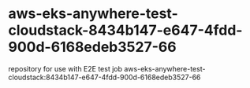 # aws-eks-anywhere-test-cloudstack-8434b147-e647-4fdd-900d-6168edeb3527-66
repository for use with E2E test job aws-eks-anywhere-test-cloudstack:8434b147-e647-4fdd-900d-6168edeb3527-66
